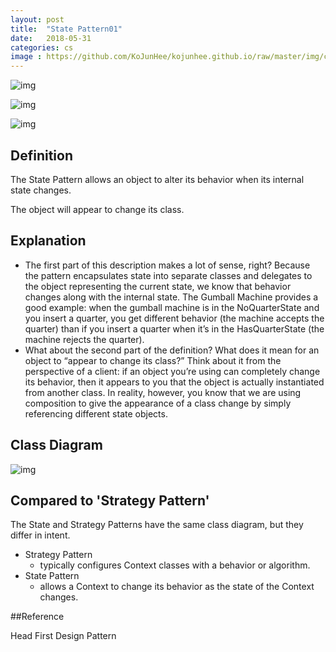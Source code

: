 ```yaml
---
layout: post
title:  "State Pattern01"
date:   2018-05-31
categories: cs
image : https://github.com/KoJunHee/kojunhee.github.io/raw/master/img/cs_img.jpg
---
```


![img](https://github.com/KoJunHee/kojunhee.github.io/raw/master/img/statePatternUML02.png) 

![img](https://github.com/KoJunHee/kojunhee.github.io/raw/master/img/statePatternUML03.png) 

![img](https://github.com/KoJunHee/kojunhee.github.io/raw/master/img/statePatternUML04.png) 

## Definition

The State Pattern allows an object to alter its behavior when its internal state changes. 

The object will appear to change its class. 

## Explanation

- The first part of this description makes a lot of sense, right?  Because the pattern encapsulates state into separate classes and delegates to the object representing the current state, we know that behavior changes along with the internal state. The Gumball Machine provides a good example: when the gumball machine is in the NoQuarterState and you insert a quarter, you get different behavior (the machine accepts the quarter) than if you insert a quarter when it’s in the HasQuarterState (the machine rejects the quarter). 
- What about the second part of the definition? What does it mean for an object to “appear to change its class?” Think about it from the perspective of a client: if an object you’re using can completely change its behavior, then it appears to you that the object is actually instantiated from another class. In reality, however, you know that we are using composition to give the appearance of a class change by simply referencing different state objects. 

## Class Diagram

![img](https://github.com/KoJunHee/kojunhee.github.io/raw/master/img/statePatternUML01.png) 

## Compared to 'Strategy Pattern'

The State and Strategy Patterns have the same class diagram, but they differ in intent. 

- Strategy Pattern 
  - typically configures Context classes with a behavior or algorithm. 
- State Pattern 
  - allows a Context to change its behavior as the state of the Context changes. 

##Reference

Head First Design Pattern